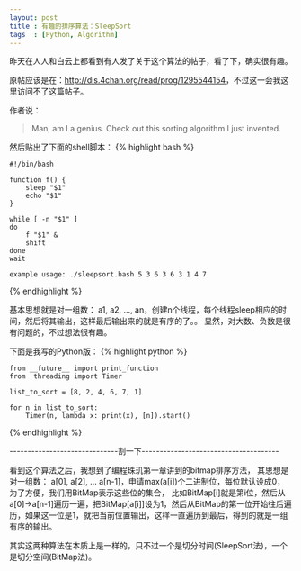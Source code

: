 ```yaml
---
layout: post
title : 有趣的排序算法：SleepSort
tags  : [Python, Algorithm]
---
```


昨天在人人和白云上都看到有人发了关于这个算法的帖子，看了下，确实很有趣。   
  
原帖应该是在：<http://dis.4chan.org/read/prog/1295544154>，不过这一会我这里访问不了这篇帖子。

作者说：
> Man, am I a genius. Check out this sorting algorithm I just
> invented.
  
然后贴出了下面的shell脚本：
{% highlight bash %}

    #!/bin/bash
    
    function f() {
        sleep "$1"
        echo "$1"
    }
    
    while [ -n "$1" ]
    do
        f "$1" &
        shift
    done
    wait
    
    example usage: ./sleepsort.bash 5 3 6 3 6 3 1 4 7

{% endhighlight %}

  
基本思想就是对一组数：
a1, a2, ..., an，创建n个线程，每个线程sleep相应的时间，然后将其输出，这样最后输出来的就是有序的了。。
显然，对大数、负数是很有问题的，不过想法很有趣。

下面是我写的Python版：
{% highlight python %}
    
    from __future__ import print_function
    from  threading import Timer
    
    list_to_sort = [8, 2, 4, 6, 7, 1]
    
    for n in list_to_sort:
        Timer(n, lambda x: print(x), [n]).start()

{% endhighlight %}
  
------------------------------割一下--------------------------------------
  
看到这个算法之后，我想到了编程珠玑第一章讲到的bitmap排序方法，
其思想是对一组数： a[0], a[2], ... a[n-1]，申请max(a[i])个二进制位，每位默认设成0，为了方便，我们用BitMap表示这些位的集合，
比如BitMap[i]就是第i位，然后从a[0]-\>a[n-1]遍历一遍，把BitMap[a[i]]设为1，然后从BitMap的第一位开始往后遍历，如果这一位是1，就把当前位置输出，这样一直遍历到最后，得到的就是一组有序的输出。
  
其实这两种算法在本质上是一样的，只不过一个是切分时间(SleepSort法)，一个是切分空间(BitMap法)。
